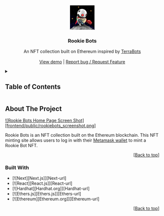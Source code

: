 <a name="readme-top"></a>

<div align="center">
  <img src="frontend/public/rookiebots/1.jpg" alt="Logo" width="80" height="80">
  
  <h3 align="center">Rookie Bots</h3>

  <p align="center">
    An NFT collection built on Ethereum inspired by <a href="https://terrabots.io">TerraBots</a>
    <br />
    <br />
    <a href="https://rookie-bots-nft.vercel.app/">View demo</a>
    |
    <a href="https://github.com/t3reetan/rookie-bots-nft/issues">Report bug / Request Feature</a>
  </p>
</div>

<!-- TABLE OF CONTENTS -->
<details>
  <summary>
    <h2>Table of Contents</h2>
  </summary>
  <ol>
    <li>
      <a href="#about-the-project">About The Project</a>
      <ul>
        <li><a href="#built-with">Built With</a></li>
      </ul>
    </li>
    <li>
      <a href="#getting-started">Getting Started</a>
      <ul>
        <li><a href="#prerequisites">Prerequisites</a></li>
        <li><a href="#installation">Installation</a></li>
      </ul>
    </li>
    <li><a href="#usage">Usage</a></li>
    <li><a href="#roadmap">Roadmap</a></li>
    <li><a href="#contributing">Contributing</a></li>
    <li><a href="#license">License</a></li>
    <li><a href="#contact">Contact</a></li>
    <li><a href="#acknowledgments">Acknowledgments</a></li>
  </ol>
</details>

<!-- ABOUT THE PROJECT -->
## About The Project

[![Rookie Bots Home Page Screen Shot][frontend/public/rookiebots_screenshot.png]](https://rookie-bots-nft.vercel.app/)

Rookie Bots is an NFT collection built on the Ethereum blockchain. This NFT minting site allows users to log in with their [Metamask wallet](https://metamask.io/) to mint a Rookie Bot NFT.

<p align="right">[<a href="#readme-top">Back to top</a>]</p>



### Built With

* [![Next][Next.js]][Next-url]
* [![React][React.js]][React-url]
* [![Hardhat][Hardhat.org]][Hardhat-url]
* [![Ethers.js][Ethers.js]][Ethers-url]
* [![Ethereum][Ethereum.org]][Ethereum-url]

<p align="right">[<a href="#readme-top">Back to top</a>]</p>
